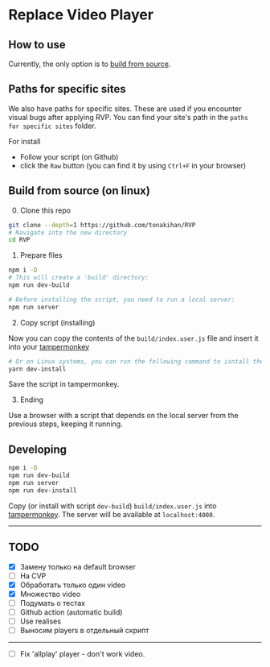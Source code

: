 # Replace Video Player

## How to use
Currently, the only option is to [build from source](#build-from-source-on-linux).

## Paths for specific sites
We also have paths for specific sites. These are used if
you encounter visual bugs after applying RVP. You can
find your site's path in the `paths for specific sites` folder.

For install
- Follow your script (on Github)
- click the `Raw` button (you can find it by using `Ctrl+F` in your browser)

## Build from source (on linux)
0. Clone this repo
```sh
git clone --depth=1 https://github.com/tonakihan/RVP
# Navigate into the new directory
cd RVP
```

1. Prepare files

```sh
npm i -D
# This will create a 'build' directory:
npm run dev-build

# Before installing the script, you need to run a local server:
npm run server
```

2. Copy script (installing)

Now you can copy the contents of the `build/index.user.js` file
and insert it into your [tampermonkey](https://www.tampermonkey.net/)
```sh
# Or on Linux systems, you can run the following command to isntall the script to your browser:
yarn dev-install
```

Save the script in tampermonkey.

3. Ending

Use a browser with a script that depends on the local server from the previous
steps, keeping it running.

## Developing
```sh
npm i -D
npm run dev-build
npm run server
npm run dev-install
```
Copy (or install with script `dev-build`) `build/index.user.js` into
[tampermonkey](https://www.tampermonkey.net/). The server will be available at `localhost:4000`.

---
## TODO
- [x] Замену только на default browser
- [ ] На CVP
- [x] Обработать только один video
- [x] Множество video
- [ ] Подумать о тестах
- [ ] Github action (automatic build)
- [ ] Use realises
- [ ] Выносим players в отдельный скрипт
---
- [ ] Fix 'allplay' player - don't work video.
